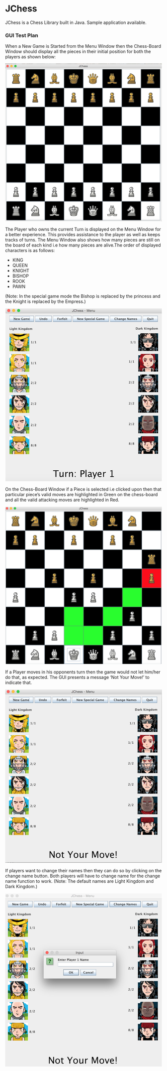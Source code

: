 # JChess

JChess is a Chess Library built in Java.
Sample application available.

<h3> GUI Test Plan</h3>

When a New Game is Started from the Menu Window then the Chess-Board Window should display all the pieces in their initial position for both the players as shown below:

![Alt Text](https://github.com/vreddi/JChess/blob/master/SnapShots/Chess-Game.png)

The Player who owns the current Turn is displayed on the Menu Window for a better experience. This provides assistance to the player as well as keeps tracks of turns. The Menu Window also shows how many pieces are still on the board of each kind i.e how many pieces are alive.The order of displayed characters is as follows:
<ul>
  <li>KING</li>
  <li>QUEEN</li>
  <li>KNIGHT</li>
  <li>BISHOP</li>
  <li>ROOK</li>
  <li>PAWN</li>
</ul>

(Note: In the special game mode the Bishop is replaced by the princess and the Knight is replaced by the Empress.)

![Alt Text](https://github.com/vreddi/JChess/blob/master/SnapShots/Menu1.png)

On the Chess-Board Window if a Piece is selected i.e clicked upon then that particular piece’s valid moves are highlighted in Green on the chess-board and all the valid attacking moves are highlighted in Red.

![Alt Text](https://github.com/vreddi/JChess/blob/master/SnapShots/ChessMove.png)

If a Player moves in his opponents turn then the game would not let him/her do that, as expected. The GUI presents a message ‘Not Your Move!’ to indicate that.

![Alt Text](https://github.com/vreddi/JChess/blob/master/SnapShots/Menu2.png)

If players want to change their names then they can do so by clicking on the change name button. Both players will have to change name for the change name function to work. (Note: The default names are Light Kingdom and Dark Kingdom.)

![Alt Text](https://github.com/vreddi/JChess/blob/master/SnapShots/Menu3.png)
